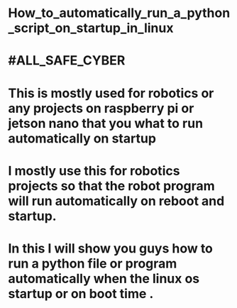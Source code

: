 # How_to_automatically_run_a_python_script_on_startup_in_linux
# #ALL_SAFE_CYBER
# This is mostly used for robotics or any projects on raspberry pi or jetson nano that you what to run automatically on startup 

# I mostly use this for robotics projects so that the robot program will run automatically on reboot and startup.

# In this I will show you guys how to run a python file or program automatically when the linux os startup or on boot time .
